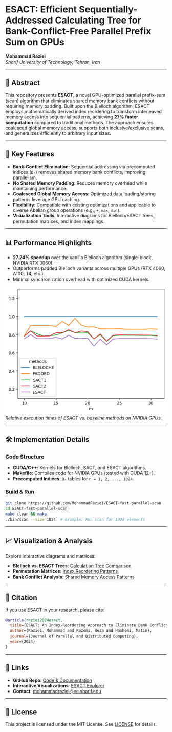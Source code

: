 # ESACT: Efficient Sequentially-Addressed Calculating Tree for Bank-Conflict-Free Parallel Prefix Sum on GPUs  
**Mohammad Raziei**  
*Sharif University of Technology, Tehran, Iran*  

---

## 📌 Abstract  
This repository presents **ESACT**, a novel GPU-optimized parallel prefix-sum (scan) algorithm that eliminates shared memory bank conflicts without requiring memory padding. Built upon the Blelloch algorithm, ESACT employs mathematically derived index reordering to transform interleaved memory access into sequential patterns, achieving **27% faster computation** compared to traditional methods. The approach ensures coalesced global memory access, supports both inclusive/exclusive scans, and generalizes efficiently to arbitrary input sizes.  

---

## 🚀 Key Features  
- **Bank-Conflict Elimination**: Sequential addressing via precomputed indices (`Ωₙ`) removes shared memory bank conflicts, improving parallelism.  
- **No Shared Memory Padding**: Reduces memory overhead while maintaining performance.  
- **Coalesced Global Memory Access**: Optimized data loading/storing patterns leverage GPU caching.  
- **Flexibility**: Compatible with existing optimizations and applicable to diverse Abelian group operations (e.g., `+`, `max`, `min`).  
- **Visualization Tools**: Interactive diagrams for Blelloch/ESACT trees, permutation matrices, and index mappings.  

---

## 📊 Performance Highlights  
- **27.24% speedup** over the vanilla Blelloch algorithm (single-block, NVIDIA RTX 3060).  
- Outperforms padded Blelloch variants across multiple GPUs (RTX 4060, A100, T4, etc.).  
- Minimal synchronization overhead with optimized CUDA kernels.  

![Benchmark Results](https://github.com/MohammadRaziei/ESACT-fast-parallel-scan/raw/results/NVIDIA-GeForce-RTX-3090/multiblocks_analysis_results_rel.png)  
*Relative execution times of ESACT vs. baseline methods on NVIDIA GPUs.*  

---

## 🛠️ Implementation Details  
### Code Structure  
- **CUDA/C++**: Kernels for Blelloch, SACT, and ESACT algorithms.  
- **Makefile**: Compiles code for NVIDIA GPUs (tested with CUDA 12+).  
- **Precomputed Indices**: `Ωₙ` tables for `n = 1, 2, ..., 1024`.  

### Build & Run  
```bash  
git clone https://github.com/MohammadRaziei/ESACT-fast-parallel-scan  
cd ESACT-fast-parallel-scan  
make clean && make  
./bin/scan --size 1024  # Example: Run scan for 1024 elements  
```  

---

## 📈 Visualization & Analysis  
Explore interactive diagrams and matrices:  
- **Blelloch vs. ESACT Trees**: [Calculation Tree Comparison](https://mohammadraziei.github.io/ESACT-fast-parallel-scan/#tree)  
- **Permutation Matrices**: [Index Reordering Patterns](https://mohammadraziei.github.io/ESACT-fast-parallel-scan/#matrix)  
- **Bank Conflict Analysis**: [Shared Memory Access Patterns](https://mohammadraziei.github.io/ESACT-fast-parallel-scan/#bank)  

---

## 📖 Citation  
If you use ESACT in your research, please cite:  
```bibtex  
@article{raziei2024esact,  
  title={ESACT: An Index-Reordering Approach to Eliminate Bank Conflicts in Parallel Prefix-Sum Algorithms without Shared Memory Padding},  
  author={Raziei, Mohammad and Kazemi, Reza and Hashemi, Matin},  
  journal={Journal of Parallel and Distributed Computing},  
  year={2024}  
}  
```  

---

## 🔗 Links  
- **GitHub Repo**: [Code & Documentation](https://github.com/MohammadRaziei/ESACT-fast-parallel-scan)  
- **Interactive Visualizations**: [ESACT Explorer](https://mohammadraziei.github.io/ESACT-fast-parallel-scan/)  
- **Contact**: [mohammadraziei@ee.sharif.edu](mailto:mohammadraziei@ee.sharif.edu)  

---

## 📜 License  
This project is licensed under the MIT License. See [LICENSE](https://github.com/MohammadRaziei/ESACT-fast-parallel-scan/blob/main/LICENSE) for details.
